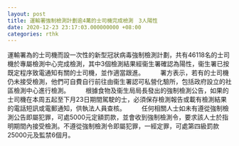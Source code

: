 ```yaml
---
layout: post
title: 運輸署強制檢測計劃逾4萬的士司機完成檢測　3人陽性
date: 2020-12-23 23:17:03.000000000 +08:00
categories: rthk
---
```


運輸署為的士司機而設一次性的新型冠狀病毒強制檢測計劃，共有46118名的士司機於專屬檢測中心完成檢測，其中3個檢測結果經衞生署確認為陽性，衞生署已按既定程序致電通知有關的士司機，並作適當跟進。
　　 
署方表示，若有的士司機仍未接受檢測，他們可自費自行前往由衞生署認可私營化驗所，包括政府設立的社區檢測中心進行檢測。
　　 
根據食物及衞生局局長發出的強制檢測公告，如果的士司機在本周五起至下月23日期間駕駛的士，必須保存檢測報告或載有檢測結果的電話短訊或電郵通知，供執法人員查核。
　　 
任何相關人士如未有遵從強制檢測公告即屬犯罪，可處5000元定額罰款，並會收到強制檢測令，要求該人士於指明期間內接受檢測。不遵從強制檢測令即屬犯罪，一經定罪，可處第四級罰款25000元及監禁6個月。
